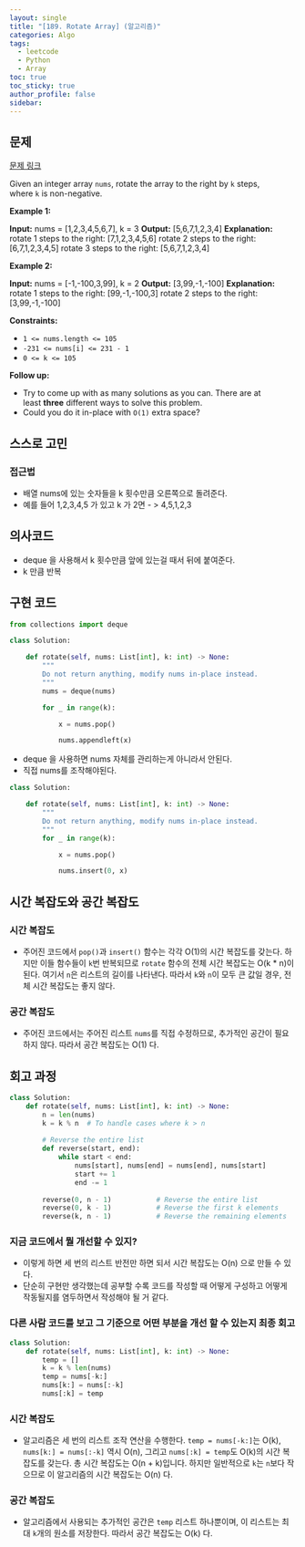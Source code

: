 ```yaml
---
layout: single
title: "[189. Rotate Array] (알고리즘)"
categories: Algo
tags:
  - leetcode
  - Python
  - Array
toc: true
toc_sticky: true
author_profile: false
sidebar:
---
```


## 문제

[문제 링크](https://leetcode.com/problems/rotate-array/?envType=study-plan-v2&envId=top-interview-150)

Given an integer array `nums`, rotate the array to the right by `k` steps, where `k` is non-negative.

**Example 1:**

**Input:** nums = [1,2,3,4,5,6,7], k = 3
**Output:** [5,6,7,1,2,3,4]
**Explanation:**
rotate 1 steps to the right: [7,1,2,3,4,5,6]
rotate 2 steps to the right: [6,7,1,2,3,4,5]
rotate 3 steps to the right: [5,6,7,1,2,3,4]

**Example 2:**

**Input:** nums = [-1,-100,3,99], k = 2
**Output:** [3,99,-1,-100]
**Explanation:** 
rotate 1 steps to the right: [99,-1,-100,3]
rotate 2 steps to the right: [3,99,-1,-100]

**Constraints:**

- `1 <= nums.length <= 105`
- `-231 <= nums[i] <= 231 - 1`
- `0 <= k <= 105`

**Follow up:**

- Try to come up with as many solutions as you can. There are at least **three** different ways to solve this problem.
- Could you do it in-place with `O(1)` extra space?
## 스스로 고민

### 접근법

- 배열 nums에 있는 숫자들을 k 횟수만큼 오른쪽으로 돌려준다.
- 예를 들어 1,2,3,4,5 가 있고 k 가 2면 - > 4,5,1,2,3 
## 의사코드

- deque 을 사용해서 k 횟수만큼 앞에 있는걸 때서 뒤에 붙여준다.
- k 만큼 반복


## 구현 코드

```python
from collections import deque

class Solution:

    def rotate(self, nums: List[int], k: int) -> None:
        """
        Do not return anything, modify nums in-place instead.
        """
        nums = deque(nums)

        for _ in range(k):

            x = nums.pop()

            nums.appendleft(x)
```

- deque 을 사용하면 nums 자체를 관리하는게 아니라서 안된다.
- 직접 nums를 조작해야된다.

```python
class Solution:

    def rotate(self, nums: List[int], k: int) -> None:
        """
        Do not return anything, modify nums in-place instead.
        """
        for _ in range(k):

            x = nums.pop()

            nums.insert(0, x)

```
## 시간 복잡도와 공간 복잡도

### 시간 복잡도

- 주어진 코드에서 `pop()`과 `insert()` 함수는 각각 O(1)의 시간 복잡도를 갖는다. 하지만 이들 함수들이 `k`번 반복되므로 `rotate` 함수의 전체 시간 복잡도는 O(k * n)이 된다. 여기서 `n`은 리스트의 길이를 나타낸다. 따라서 `k`와 `n`이 모두 큰 값일 경우, 전체 시간 복잡도는 좋지 않다.

### 공간 복잡도

- 주어진 코드에서는 주어진 리스트 `nums`를 직접 수정하므로, 추가적인 공간이 필요하지 않다. 따라서 공간 복잡도는 O(1) 다.

## 회고 과정

```python
class Solution:
    def rotate(self, nums: List[int], k: int) -> None:
        n = len(nums)
        k = k % n  # To handle cases where k > n
        
        # Reverse the entire list
        def reverse(start, end):
            while start < end:
                nums[start], nums[end] = nums[end], nums[start]
                start += 1
                end -= 1
        
        reverse(0, n - 1)           # Reverse the entire list
        reverse(0, k - 1)           # Reverse the first k elements
        reverse(k, n - 1)           # Reverse the remaining elements

```

### 지금 코드에서 뭘 개선할 수 있지?

- 이렇게 하면 세 번의 리스트 반전만 하면 되서 시간 복잡도는 O(n) 으로 만들 수 있다.
- 단순히 구현만 생각했는데 공부할 수록 코드를 작성할 때 어떻게 구성하고 어떻게 작동될지를 염두하면서 작성해야 될 거 같다.

### 다른 사람 코드를 보고 그 기준으로 어떤 부분을 개선 할 수 있는지 최종 회고

```python
class Solution:
    def rotate(self, nums: List[int], k: int) -> None:
        temp = []
        k = k % len(nums)
        temp = nums[-k:]
        nums[k:] = nums[:-k]
        nums[:k] = temp
```

### 시간 복잡도

- 알고리즘은 세 번의 리스트 조작 연산을 수행한다. `temp = nums[-k:]`는 O(k), `nums[k:] = nums[:-k]` 역시 O(n), 그리고 `nums[:k] = temp`도 O(k)의 시간 복잡도를 갖는다. 총 시간 복잡도는 O(n + k)입니다. 하지만 일반적으로 `k`는 `n`보다 작으므로 이 알고리즘의 시간 복잡도는 O(n) 다.

### 공간 복잡도

- 알고리즘에서 사용되는 추가적인 공간은 `temp` 리스트 하나뿐이며, 이 리스트는 최대 `k`개의 원소를 저장한다. 따라서 공간 복잡도는 O(k) 다.
